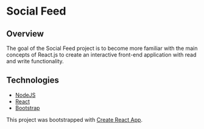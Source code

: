# Social Feed

## Overview

The goal of the Social Feed project is to become more familiar with the main concepts of React.js to create an interactive front-end application with read and write functionality.

## Technologies

- [NodeJS](https://nodejs.org/en/)
- [React](https://reactjs.org)
- [Bootstrap](https://react-bootstrap.github.io)

This project was bootstrapped with [Create React App](https://github.com/facebook/create-react-app).
